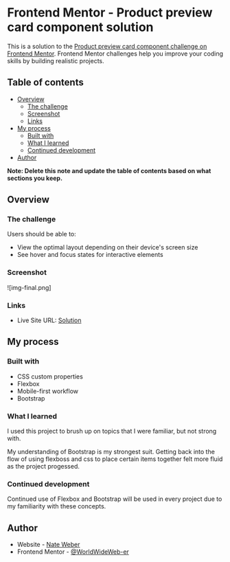 # Frontend Mentor - Product preview card component solution

This is a solution to the [Product preview card component challenge on Frontend Mentor](https://www.frontendmentor.io/challenges/product-preview-card-component-GO7UmttRfa). Frontend Mentor challenges help you improve your coding skills by building realistic projects.

## Table of contents

- [Overview](#overview)
  - [The challenge](#the-challenge)
  - [Screenshot](#screenshot)
  - [Links](#links)
- [My process](#my-process)
  - [Built with](#built-with)
  - [What I learned](#what-i-learned)
  - [Continued development](#continued-development)
- [Author](#author)

**Note: Delete this note and update the table of contents based on what sections you keep.**

## Overview

### The challenge

Users should be able to:

- View the optimal layout depending on their device's screen size
- See hover and focus states for interactive elements

### Screenshot

![img-final.png]

### Links

- Live Site URL: [Solution](http://frontend-mentor.nateweber.name/1.%20Newbie/product-preview-card-component-main/index.html)

## My process

### Built with

- CSS custom properties
- Flexbox
- Mobile-first workflow
- Bootstrap

### What I learned

I used this project to brush up on topics that I were familiar, but not strong with.

My understanding of Bootstrap is my strongest suit. Getting back into the flow of using flexboss and css to place certain items together felt more fluid as the project progessed.

### Continued development

Continued use of Flexbox and Bootstrap will be used in every project due to my familiarity with these concepts.

## Author

- Website - [Nate Weber](http://nateweber.name/)
- Frontend Mentor - [@WorldWideWeb-er](https://www.frontendmentor.io/profile/WorldWideWeb-er)
